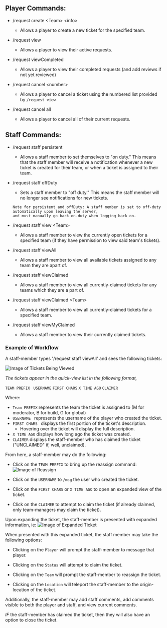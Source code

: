 ## Player Commands: 

- /request create &lt;Team&gt; &lt;info&gt;
    - Allows a player to create a new ticket for the specified team.
    
- /request view
    - Allows a player to view their active requests.
    
- /request viewCompleted
    - Allows a player to view their completed requests (and add reviews if not yet reviewed)
      
- /request cancel &lt;number&gt;
    - Allows a player to cancel a ticket using the numbered list provided by ```/request view```

- /request cancel all
    - Allows a player to cancel all of their current requests.
    
## Staff Commands:
- /request staff persistent
    - Allows a staff member to set themselves to "on duty." This means that the staff member will receive
    a notification whenever a new ticket is created for their team, or when a ticket is assigned to their team.

- /request staff offDuty
    - Sets a staff member to "off duty." This means the staff member will no longer see notifications for new
    tickets.
    
    
    ```
    Note for persistent and offDuty: A staff member is set to off-duty automatically upon leaving the server,
    and must manually go back on-duty when logging back on.
    ```
    
- /request staff view &lt;Team&gt;
    - Allows a staff member to view the currently open tickets for a specified team (if they have permission
    to view said team's tickets).
 
- /request staff viewAll
    - Allows a staff member to view all available tickets assigned to any team they are apart of.
    
- /request staff viewClaimed
    - Allows a staff member to view all currently-claimed tickets for any teams which they are a part of.
     
- /request staff viewClaimed &lt;Team&gt;
    - Allows a staff member to view all currently-claimed tickets for a specified team.
    
- /request staff viewMyClaimed
    - Allows a staff member to view their currently claimed tickets.
    
### Example of Workflow

A staff-member types '/request staff viewAll' and sees the following tickets:

![Image of Tickets Being Viewed](https://i.gyazo.com/65a1e28fde22cccbcd2be9a9fc782a76.png)

*The tickets appear in the quick-view list in the following format,*

```TEAM PREFIX ``` ```USERNAME``` ```FIRST CHARS``` ```X TIME AGO``` ```CLAIMER```

Where: 
- ```Team PREFIX``` represents the team the ticket is assigned to (M for moderator, B for build, G for global)
- ```USERNAME ``` represents the username of the player who created the ticket.
- ```FIRST CHARS ``` displays the first portion of the ticket's description.
    - Hovering over the ticket will display the full description. 
- ```X TIME AGO``` displays how long ago the ticket was created.
- ```CLAIMER``` displays the staff-member who has claimed the ticket ("UNCLAIMED" if, well, unclaimed).

From here, a staff-member may do the following:
- Click on the ```TEAM PREFIX``` to bring up the reassign command:
    ![Image of Reassign](https://i.gyazo.com/cef6449a18ba9030ae2ec0eebcfa7ccb.png)
    
- Click on the ```USERNAME```  to ```/msg``` the user who created the ticket.

- Click on the ```FIRST CHARS``` or ```X TIME AGO``` to open an expanded view of the ticket.

- Click on the ```CLAIMER``` to attempt to claim the ticket
 (if already claimed, only team-managers may claim the ticket).
 

Upon expanding the ticket, the staff-member is presented with expanded information, ie:
    ![Image of Expanded Ticket](https://i.gyazo.com/20c77f1adb70c743d5fb02fa69d177f8.png)
    
When presented with this expanded ticket, the staff member may take the following options:

- Clicking on the ```Player``` will prompt the staff-member to message that player.

- Clicking on the ```Status``` will attempt to claim the ticket.

- Clicking on the ```Team``` will prompt the staff-member to reassign the ticket.

- Clicking on the ```Location``` will teleport the staff-member to the origin-location of the ticket.

Additionally, the staff-member may add staff comments, add comments visible to both the player and staff, and view
current comments.

*IF* the staff-member has claimed the ticket, then they will also have an option to close the ticket.
 






